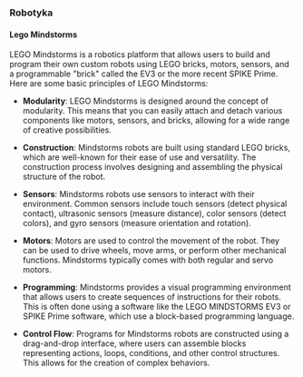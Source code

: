 ### Robotyka

#### Lego Mindstorms

LEGO Mindstorms is a robotics platform that allows users to build and program their own custom robots using LEGO bricks, motors, sensors, and a programmable "brick" called the EV3 or the more recent SPIKE Prime. Here are some basic principles of LEGO Mindstorms:

- **Modularity**: LEGO Mindstorms is designed around the concept of modularity. This means that you can easily attach and detach various components like motors, sensors, and bricks, allowing for a wide range of creative possibilities.

- **Construction**: Mindstorms robots are built using standard LEGO bricks, which are well-known for their ease of use and versatility. The construction process involves designing and assembling the physical structure of the robot.

- **Sensors**: Mindstorms robots use sensors to interact with their environment. Common sensors include touch sensors (detect physical contact), ultrasonic sensors (measure distance), color sensors (detect colors), and gyro sensors (measure orientation and rotation).

- **Motors**: Motors are used to control the movement of the robot. They can be used to drive wheels, move arms, or perform other mechanical functions. Mindstorms typically comes with both regular and servo motors.

- **Programming**: Mindstorms provides a visual programming environment that allows users to create sequences of instructions for their robots. This is often done using a software like the LEGO MINDSTORMS EV3 or SPIKE Prime software, which use a block-based programming language.

- **Control Flow**: Programs for Mindstorms robots are constructed using a drag-and-drop interface, where users can assemble blocks representing actions, loops, conditions, and other control structures. This allows for the creation of complex behaviors.